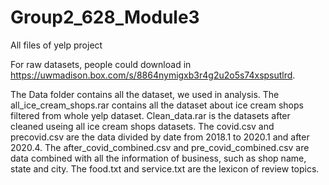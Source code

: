 # Group2_628_Module3
 All files of yelp project

For raw datasets, people could download in https://uwmadison.box.com/s/8864nymigxb3r4g2u2o5s74xspsutlrd.

The Data folder contains all the dataset, we used in analysis. 
The all_ice_cream_shops.rar contains all the dataset about ice cream shops filtered from whole yelp dataset. Clean_data.rar is the datasets after cleaned useing all ice cream shops datasets.
The covid.csv and precovid.csv are the data divided by date from 2018.1 to 2020.1 and after 2020.4. The after_covid_combined.csv and pre_covid_combined.csv are data combined with all the information of business, such as shop name, state and city.
The food.txt and service.txt are the lexicon of review topics.
